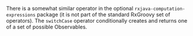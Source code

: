 There is a somewhat similar operator in the optional
`rxjava-computation-expressions` package (it is not part of the standard
RxGroovy set of operators). The `switchCase` operator conditionally creates and
returns one of a set of possible Observables.
